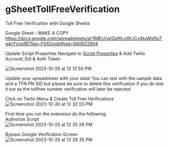 # gSheetTollFreeVerification
Toll Free Verification with Google Sheets

Google Sheet - MAKE A COPY
https://docs.google.com/spreadsheets/d/1lMEcVwlZpWLyWLICx4kpMzKuTgdcYznqfB7Seq-F0X0/edit#gid=940622904

Update Script Properties
Navigate to [Script Properties](https://script.google.com/u/0/home/projects/1LE_98pA3ELVP2FfBTNYvCsCqZs1c6q66DeaDUt1-EQ0cOvVh8F6j1Xch/settings) & Add Twilio Account_Sid & Auth Token

![Screenshot 2023-10-20 at 12 13 50 PM](https://github.com/benjohnstone1/gSheetTollFreeVerification/assets/7649418/7cfd4c25-89d9-4a06-81b4-90539bfb43f1)

Update your spreadsheet with your data! You can test with the sample data and a TFN PN SID but please be sure to delete this verification if you do test it out as the tollfree number verification will later be rejected.

Click on Twilio Menu & Create Toll Free Verifications
![Screenshot 2023-10-20 at 12 32 03 PM](https://github.com/benjohnstone1/gSheetTollFreeVerification/assets/7649418/f39632c4-4c4c-46b4-aec3-b73ba4d86289)

First time you run the extension do the following:
</br>
Authorize Script
</br>
![Screenshot 2023-10-20 at 12 25 28 PM](https://github.com/benjohnstone1/gSheetTollFreeVerification/assets/7649418/8f33e337-1c45-4c97-84f2-4f9117f4feee)

Bypass Google Verification Screen
</br>
![Screenshot 2023-10-20 at 12 28 35 PM](https://github.com/benjohnstone1/gSheetTollFreeVerification/assets/7649418/f38e8ae1-6a67-42e4-b85b-519d9d799be1)
